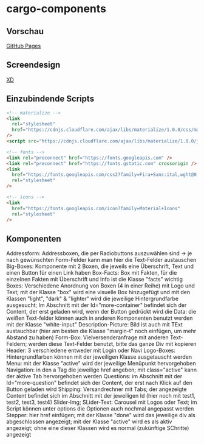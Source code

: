 # cargo-components

## Vorschau

[GitHub Pages](https://ah-oh.github.io/cargo-components)

## Screendesign

[XD](https://xd.adobe.com/view/bfcdd2fc-be78-476b-85d4-736ab3913a1b-ea9e/)

## Einzubindende Scripts

```html
<!-- materialize -->
<link
  rel="stylesheet"
  href="https://cdnjs.cloudflare.com/ajax/libs/materialize/1.0.0/css/materialize.min.css"
/>
<script src="https://cdnjs.cloudflare.com/ajax/libs/materialize/1.0.0/js/materialize.min.js"></script>

<!-- fonts -->
<link rel="preconnect" href="https://fonts.googleapis.com" />
<link rel="preconnect" href="https://fonts.gstatic.com" crossorigin />
<link
  href="https://fonts.googleapis.com/css2?family=Fira+Sans:ital,wght@0,100;0,200;0,300;0,400;0,500;0,600;0,700;0,800;0,900;1,100;1,200;1,300;1,400;1,500;1,600;1,700;1,800;1,900&display=swap"
  rel="stylesheet"
/>

<!-- icons -->
<link
  href="https://fonts.googleapis.com/icon?family=Material+Icons"
  rel="stylesheet"
/>
```

## Komponenten

Addressform: Addressboxen, die per Radiobuttons auszuwählen sind -> je nach gewünschten Form-Felder kann man hier die Text-Felder austauschen
Big-Boxes: Komponente mit 2 Boxen, die jeweils eine Überschrift, Text und einen Button für einen Link haben
Box-Facts: Box mit Fakten, für die einzelnen Fakten mit Überschrift und Info ist die Klasse "facts" wichtig
Boxes: Verschiedene Anordnung von Boxen (4 in einer Reihe) mit Logo und Text; mit der Klasse "box" wird eine visuelle Box hinzugefügt und mit den Klassen "light", "dark" & "lighter" wird die jeweilige Hintergrundfarbe ausgesucht;
Im Abschnitt mit der Id="more-container" befindet sich der Content, der erst geladen wird, wenn der Button gedrückt wird die
Data: die weißen Text-felder können auch in anderen Komponenten benutzt werden mit der Klasse "white-input"
Description-Picture: Bild ist auch mit TExt austauchbar (hier am besten die Klasse "margin-t" noch einfügen, um mehr Abstand zu haben)
Form-Box: Vielversenderanfrage mit anderen Text-Feldern; werden diese Text-Felder benutzt, bitte das ganze Div mit kopieren
Header: 3 verschiedene entweder mit Login oder Navi
Logo-Boxes: Hintergrundfarben können mit der jeweiligen Klasse ausgetauscht werden
Menu: mit der Klasse "active" wird der jeweilige Menüpunkt hervorgehoben
Navigation: in den a Tag die jeweilige href angeben; mit class="active" kann der aktive Tab hervorgehoben werden
Questions: im Abschnitt mit der Id="more-question" befindet sich der Content, der erst nach Klick auf den Button geladen wird
Shipping: Versandrechner mit Tabs; der angezeigte Content befindet sich im Abschnitt mit der jeweiligen Id (hier noch mit test1, test2, test3, test4)
Slider-Img; SLider-Text: Carousel mit Logos oder Text; im Script können unter options die Optionen auch nochmal angepasst werden
Stepper: hier href einfügen; mit der Klasse "done" wird das jeweilige div als abgeschlossen angezeigt; mit der Klasse "active" wird es als aktiv angezeigt; ohne eine dieser Klassen wird es normal (zukünftige SChritte) angezeigt

